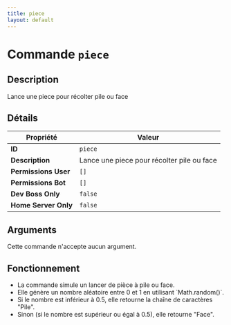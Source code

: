 ```yaml
---
title: piece
layout: default
---
```


# Commande `piece`

## Description

Lance une piece pour récolter pile ou face

## Détails

| Propriété | Valeur |
| --- | --- |
| **ID** | `piece` |
| **Description** | Lance une piece pour récolter pile ou face |
| **Permissions User** | `[]` |
| **Permissions Bot** | `[]` |
| **Dev Boss Only** | `false` |
| **Home Server Only** | `false` |

## Arguments

Cette commande n'accepte aucun argument.

## Fonctionnement

- La commande simule un lancer de pièce à pile ou face.
- Elle génère un nombre aléatoire entre 0 et 1 en utilisant \`Math.random()\`.
- Si le nombre est inférieur à 0.5, elle retourne la chaîne de caractères "Pile".
- Sinon (si le nombre est supérieur ou égal à 0.5), elle retourne "Face".
